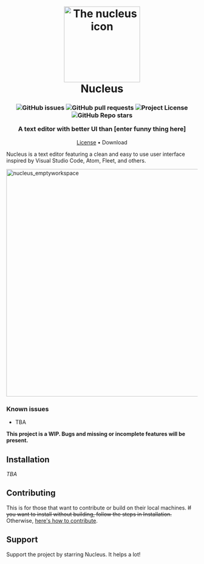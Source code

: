<h1 align="center" style="position: relative;">
  <img width="200" src="./public/assets/images/Icon(1).png" alt="The nucleus icon" /><br>
  Nucleus
</h1>
<h3 align="center">
  <img alt="GitHub issues" src="https://img.shields.io/github/issues/mellobacon/Nucleus?style=for-the-badge">
  <img alt="GitHub pull requests" src="https://img.shields.io/github/issues-pr/mellobacon/Nucleus?style=for-the-badge">
  <img alt="Project License" src="https://img.shields.io/github/license/mellobacon/Nucleus?style=for-the-badge">
  <img alt="GitHub Repo stars" src="https://img.shields.io/github/stars/mellobacon/Nucleus?style=for-the-badge">
  
  A text editor with better UI than [enter funny thing here]
  </h3>
<p align="center">
  <a href="https://github.com/mellobacon/Nucleus/blob/d704ed7892344480fb6fcd3c94ef534f52cadc31/LICENSE">License</a> •
  Download
</p>


Nucleus is a text editor featuring a clean and easy to use user interface inspired by Visual Studio Code, Atom, Fleet, and others.

<img width="600" alt="nucleus_emptyworkspace" src="https://user-images.githubusercontent.com/42365887/193436094-43a4a617-0f4f-48a1-bfe6-660702075b62.png">

### Known issues
- TBA

**This project is a WIP. Bugs and missing or incomplete features will be present.**

## Installation
*TBA*

## Contributing 
This is for those that want to contribute or build on their local machines. ~~If you want to install without building, follow the steps in Installation.~~ Otherwise, [here's how to contribute](https://github.com/mellobacon/Nucleus/blob/master/CONTRIBUTING.md).

## Support
Support the project by starring Nucleus. It helps a lot!
